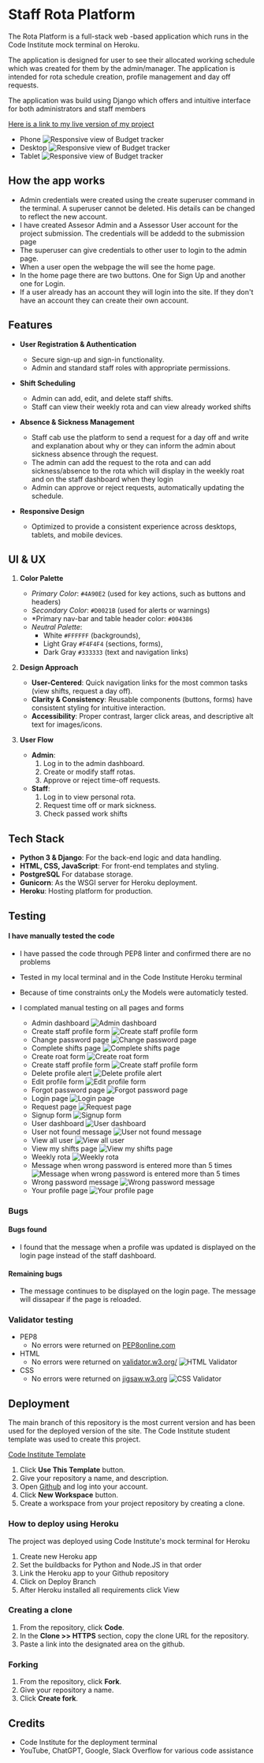 # Staff Rota Platform

The Rota Platform is a full-stack web -based application which runs in the Code Institute mock terminal on Heroku.

The application is designed for user to see their allocated working schedule which was created for them by the admin/manager. The application is intended for rota schedule creation, profile management and day off requests. 

The application was build using Django which offers and intuitive interface for both administrators and staff members

[Here is a link to my live version of my project](https://rota-platform-0319936c5b72.herokuapp.com/)

- Phone 
![Responsive view of Budget tracker](static/test-images/phone.png)
- Desktop
![Responsive view of Budget tracker](static/test-images/desktop.png)
- Tablet
![Responsive view of Budget tracker](static/test-images/tablet.png)

## How the app works
- Admin credentials were created using the create superuser command in the terminal. A superuser cannot be deleted. His details can be changed to reflect the new account. 
- I have created Assesor Admin and a Assessor User account for the project submission. The credentials will be addedd to the submission page 
- The superuser can give credentials to other user to login to the admin page. 
- When a user open the webpage the will see the home page. 
- In the home page there are two buttons. One for Sign Up and another one for Login. 
- If a user already has an account they will login into the site. If they don't have an account they can create their own account.


## Features

- **User Registration & Authentication**  
  - Secure sign-up and sign-in functionality.  
  - Admin and standard staff roles with appropriate permissions.

- **Shift Scheduling**  
  - Admin can add, edit, and delete staff shifts.  
  - Staff can view their weekly rota and can view already worked shifts

- **Absence & Sickness Management**  
  - Staff cab use the platform to send a request for a day off and write and explanation about why or they can inform the admin about sickness absence through the request.
  - The admin can add the request to the rota and can add sickness/absence to the rota which will display in the weekly roat and on the staff dashboard when they login  
  - Admin can approve or reject requests, automatically updating the schedule.

- **Responsive Design**  
  - Optimized to provide a consistent experience across desktops, tablets, and mobile devices.

## UI & UX

1. **Color Palette**  
   - *Primary Color*: `#4A90E2` (used for key actions, such as buttons and headers)  
   - *Secondary Color*: `#D0021B` (used for alerts or warnings)
   - *Primary nav-bar and table header color: `#004386` 
   - *Neutral Palette*: 
     - White `#FFFFFF` (backgrounds),  
     - Light Gray `#F4F4F4` (sections, forms),  
     - Dark Gray `#333333` (text and navigation links)

2. **Design Approach**  
   - **User-Centered**: Quick navigation links for the most common tasks (view shifts, request a day off).  
   - **Clarity & Consistency**: Reusable components (buttons, forms) have consistent styling for intuitive interaction.  
   - **Accessibility**: Proper contrast, larger click areas, and descriptive alt text for images/icons.

3. **User Flow**  
   - **Admin**:
     1. Log in to the admin dashboard.  
     2. Create or modify staff rotas.  
     3. Approve or reject time-off requests.  
   - **Staff**:
     1. Log in to view personal rota.  
     2. Request time off or mark sickness.  
     3. Check passed work shifts


## Tech Stack

- **Python 3 & Django**: For the back-end logic and data handling.  
- **HTML, CSS, JavaScript**: For front-end templates and styling.  
- **PostgreSQL** For database storage.  
- **Gunicorn**: As the WSGI server for Heroku deployment.  
- **Heroku**: Hosting platform for production.

## Testing

#### I have manually tested the code

- I have passed the code through PEP8 linter and confirmed there are no problems
- Tested in my local terminal and in the Code Institute Heroku terminal

- Because of time constraints onLy the Models were automaticly tested.
- I complated manual testing on all pages and forms

  - Admin dashboard
![Admin dashboard](static/test-images/admin-dashboard.png)
  - Create staff profile form
![Create staff profile form](static/test-images/create-staff-profile-form.png)
  - Change password page
![Change password page](static/test-images/change-password-page.png)
  - Complete shifts page
![Complete shifts page](static/test-images/completed-shifts-page.png)
  - Create roat form
![Create roat form](static/test-images/create-rota-form.png)
  - Create staff profile form
![Create staff profile form](static/test-images/create-staff-profile-form.png)
  - Delete profile alert
![Delete profile alert](static/test-images/delete-profile-alert.png)
  - Edit profile form
![Edit profile form](static/test-images/edit-profile-form.png)
  - Forgot password page
![Forgot password page](static/test-images/forgot-password-page.png)
  - Login page
![Login page](static/test-images/login-page.png)
  - Request page
![Request page](static/test-images/request-page.png)
  - Signup form
![Signup form](static/test-images/signup-form.png)
  - User dashboard
![User dashboard](static/test-images/user-dashboard.png)
  - User not found message
![User not found message](static/test-images/user-not-found-message.png)
  - View all user
![View all user](static/test-images/view-all-users-profile.png)
  - View my shifts page
![View my shifts page](static/test-images/view-my-shifts-page.png)
  - Weekly rota
![Weekly rota](static/test-images/weekly-rota-table.png)
  - Message when wrong password is entered more than 5 times
![Message when wrong password is entered more than 5 times](static/test-images/wrong-password-entered-to-may-times-message.png)
  - Wrong password message
![Wrong password message](static/test-images/wrong-password-message.png)
  - Your profile page
![Your profile page](static/test-images/your-profile-page.png)



### Bugs

#### Bugs found

- I found that the message when a profile was updated is displayed on the login page instead of the staff dashboard.

#### Remaining bugs

- The message continues to be displayed on the login page. The message will dissapear if the page is reloaded.

### Validator testing

- PEP8
    - No errors were returned on [PEP8online.com](https://pep8ci.herokuapp.com/)
- HTML
    - No errors were returned on [validator.w3.org/](https://validator.w3.org/)
    ![HTML Validator](static/test-images/html-validation.png)
- CSS
    - No errors were returned on [jigsaw.w3.org](https://jigsaw.w3.org/)
    ![CSS Validator](static/test-images/css-validator.png)

## Deployment

The main branch of this repository is the most current version and has been used for the deployed version of the site.
The Code Institute student template was used to create this project.

[Code Institute Template](https://github.com/Code-Institute-Org/p3-template)

1. Click **Use This Template** button.
2. Give your repository a name, and description.
3. Open [Github](https://github.com/) and log into your account.
4. Click **New Workspace** button.
5. Create a workspace from your project repository by creating a clone.

### How to deploy using Heroku

The project was deployed using Code Institute's mock terminal for Heroku 
1. Create new Heroku app
2. Set the buildbacks for Python and Node.JS in that order 
3. Link the Heroku app to your Github repository
4. Click on Deploy Branch
5. After Heroku installed all requirements click View

### Creating a clone

1. From the repository, click **Code**.
2. In the **Clone >> HTTPS** section, copy the clone URL for the repository.
3. Paste a link into the designated area on the github. 

### Forking

1. From the repository, click **Fork**.
2. Give your repository a name.
3. Click **Create fork**.


## Credits
- Code Institute for the deployment terminal
- YouTube, ChatGPT, Google, Slack Overflow for various code assistance 